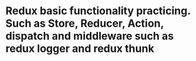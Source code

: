 # Redux basic functionality practicing. Such as Store, Reducer, Action, dispatch and middleware such as redux logger and redux thunk
